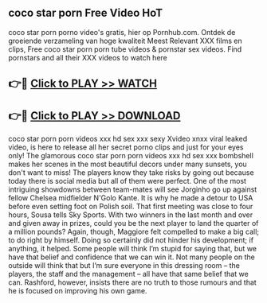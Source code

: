 ## coco star porn Free Video HoT 

coco star porn porno video's gratis, hier op Pornhub.com. Ontdek de groeiende verzameling van hoge kwaliteit Meest Relevant XXX films en clips,
Free coco star porn porn tube videos & pornstar sex videos. Find pornstars and all their XXX videos to watch here


## 👉🔴 [Click to PLAY >> WATCH](http://us.freeplayer.one?title=coco_star_porn&ref=16D)

## 👉🔴 [Click to PLAY >> DOWNLOAD](http://us.freeplayer.one?title=coco_star_porn&ref=16D)


coco star porn porn videos xxx hd sex xxx sexy Xvideo xnxx viral leaked video, is here to release all her secret porno clips and just for your eyes only! The glamorous coco star porn porn videos xxx hd sex xxx bombshell makes her scenes in the most beautiful decors under many sunsets, you don't want to miss! The players know they take risks by going out because today there is social media but all of them were perfect. One of the most intriguing showdowns between team-mates will see Jorginho go up against fellow Chelsea midfielder N'Golo Kante. It is why he made a detour to USA before even setting foot on Polish soil. That first meeting was close to four hours, Sousa tells Sky Sports. With two winners in the last month and over and given away in prizes, could you be the next player to land the quarter of a million pounds? Again, though, Maggiore felt compelled to make a big call; to do right by himself. Doing so certainly did not hinder his development; if anything, it helped. Some people will think I’m stupid for saying that, but we have that belief and confidence that we can win it. Not many people on the outside will think that but I’m sure everyone in this dressing room – the players, the staff and the management – all have that same belief that we can. Rashford, however, insists there are no truth to those rumours and that he is focused on improving his own game.